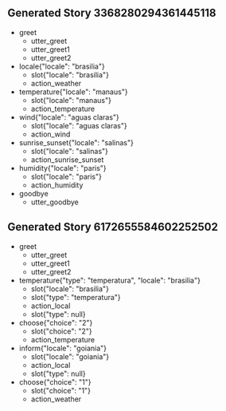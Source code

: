 ## Generated Story 3368280294361445118
* greet
    - utter_greet
    - utter_greet1
    - utter_greet2
* locale{"locale": "brasilia"}
    - slot{"locale": "brasilia"}
    - action_weather
* temperature{"locale": "manaus"}
    - slot{"locale": "manaus"}
    - action_temperature
* wind{"locale": "aguas claras"}
    - slot{"locale": "aguas claras"}
    - action_wind
* sunrise_sunset{"locale": "salinas"}
    - slot{"locale": "salinas"}
    - action_sunrise_sunset
* humidity{"locale": "paris"}
    - slot{"locale": "paris"}
    - action_humidity
* goodbye
    - utter_goodbye

## Generated Story 6172655584602252502
* greet
    - utter_greet
    - utter_greet1
    - utter_greet2
* temperature{"type": "temperatura", "locale": "brasilia"}
    - slot{"locale": "brasilia"}
    - slot{"type": "temperatura"}
    - action_local
    - slot{"type": null}
* choose{"choice": "2"}
    - slot{"choice": "2"}
    - action_temperature
* inform{"locale": "goiania"}
    - slot{"locale": "goiania"}
    - action_local
    - slot{"type": null}
* choose{"choice": "1"}
    - slot{"choice": "1"}
    - action_weather

